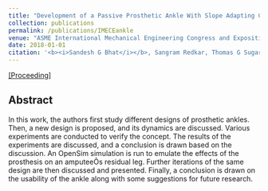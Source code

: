 ```yaml
---
title: "Development of a Passive Prosthetic Ankle With Slope Adapting Capabilities"
collection: publications
permalink: /publications/IMECEankle
venue: "ASME International Mechanical Engineering Congress and Exposition"
date: 2018-01-01
citation: '<b><i>Sandesh G Bhat</i></b>, Sangram Redkar, Thomas G Sugar.'
---
```


[[Proceeding]](http://DrSGBhat.github.io/files/IMECE_ankle.pdf)

## Abstract
In this work, the authors first study different designs of prosthetic ankles. Then, a new design is proposed, and its dynamics are discussed. Various experiments are conducted to verify the concept. The results of the experiments are discussed, and a conclusion is drawn based on the discussion. An OpenSim simulation is run to emulate the effects of the prosthesis on an amputeeÕs residual leg. Further iterations of the same design are then discussed and presented. Finally, a conclusion is drawn on the usability of the ankle along with some suggestions for future research.

